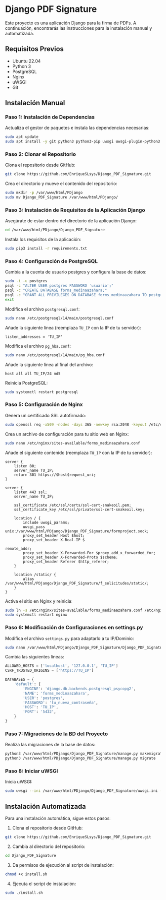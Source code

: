 # Django PDF Signature

Este proyecto es una aplicación Django para la firma de PDFs. A continuación, encontrarás las instrucciones para la instalación manual y automatizada.

## Requisitos Previos

- Ubuntu 22.04
- Python 3
- PostgreSQL
- Nginx
- uWSGI
- Git

## Instalación Manual

### Paso 1: Instalación de Dependencias

Actualiza el gestor de paquetes e instala las dependencias necesarias:

```sh
sudo apt update
sudo apt install -y git python3 python3-pip uwsgi uwsgi-plugin-python3 nginx postgresql postgresql-contrib libpq-dev unzip
```

### Paso 2: Clonar el Repositorio

Clona el repositorio desde GitHub:

```sh
git clone https://github.com/EnriqueSLsys/Django_PDF_Signature.git
```

Crea el directorio y mueve el contenido del repositorio:

```sh
sudo mkdir -p /var/www/html/PDjango
sudo mv Django_PDF_Signature /var/www/html/PDjango/
```

### Paso 3: Instalación de Requisitos de la Aplicación Django

Asegúrate de estar dentro del directorio de la aplicación Django:

```sh
cd /var/www/html/PDjango/Django_PDF_Signature
```

Instala los requisitos de la aplicación:

```sh
sudo pip3 install -r requirements.txt
```

### Paso 4: Configuración de PostgreSQL

Cambia a la cuenta de usuario postgres y configura la base de datos:

```sh
sudo -i -u postgres
psql -c "ALTER USER postgres PASSWORD 'usuario';"
psql -c "CREATE DATABASE forms_medinaazahara;"
psql -c "GRANT ALL PRIVILEGES ON DATABASE forms_medinaazahara TO postgres;"
exit
```

Modifica el archivo `postgresql.conf`:

```sh
sudo nano /etc/postgresql/14/main/postgresql.conf
```

Añade la siguiente línea (reemplaza `TU_IP` con la IP de tu servidor):

```plaintext
listen_addresses = 'TU_IP'
```

Modifica el archivo `pg_hba.conf`:

```sh
sudo nano /etc/postgresql/14/main/pg_hba.conf
```

Añade la siguiente línea al final del archivo:

```plaintext
host all all TU_IP/24 md5
```

Reinicia PostgreSQL:

```sh
sudo systemctl restart postgresql
```

### Paso 5: Configuración de Nginx

Genera un certificado SSL autofirmado:

```sh
sudo openssl req -x509 -nodes -days 365 -newkey rsa:2048 -keyout /etc/ssl/private/ssl-cert-snakeoil.key -out /etc/ssl/certs/ssl-cert-snakeoil.pem
```

Crea un archivo de configuración para tu sitio web en Nginx:

```sh
sudo nano /etc/nginx/sites-available/forms_medinaazahara.conf
```

Añade el siguiente contenido (reemplaza `TU_IP` con la IP de tu servidor):

```plaintext
server {
    listen 80;
    server_name TU_IP;
    return 301 https://$host$request_uri;
}

server {
    listen 443 ssl;
    server_name TU_IP;

    ssl_certificate /etc/ssl/certs/ssl-cert-snakeoil.pem;
    ssl_certificate_key /etc/ssl/private/ssl-cert-snakeoil.key;

    location / {
        include uwsgi_params;
        uwsgi_pass unix:/var/www/html/PDjango/Django_PDF_Signature/formproject.sock;
        proxy_set_header Host $host;
        proxy_set_header X-Real-IP $

remote_addr;
        proxy_set_header X-Forwarded-For $proxy_add_x_forwarded_for;
        proxy_set_header X-Forwarded-Proto $scheme;
        proxy_set_header Referer $http_referer;
    }

    location /static/ {
        alias /var/www/html/PDjango/Django_PDF_Signature/f_solicitudes/static/;
    }
}
```

Activa el sitio en Nginx y reinicia:

```sh
sudo ln -s /etc/nginx/sites-available/forms_medinaazahara.conf /etc/nginx/sites-enabled/
sudo systemctl restart nginx
```

### Paso 6: Modificación de Configuraciones en settings.py

Modifica el archivo `settings.py` para adaptarlo a tu IP/Dominio:

```sh
sudo nano /var/www/html/PDjango/Django_PDF_Signature/Django_PDF_Signature/settings.py
```

Cambia las siguientes líneas:

```python
ALLOWED_HOSTS = ['localhost', '127.0.0.1', 'TU_IP']
CSRF_TRUSTED_ORIGINS = ['https://TU_IP']

DATABASES = {
    'default': {
        'ENGINE': 'django.db.backends.postgresql_psycopg2',
        'NAME': 'forms_medinaazahara',
        'USER': 'postgres',
        'PASSWORD': 'tu_nueva_contraseña',
        'HOST': 'TU_IP',
        'PORT': '5432',
    }
}
```

### Paso 7: Migraciones de la BD del Proyecto

Realiza las migraciones de la base de datos:

```sh
python3 /var/www/html/PDjango/Django_PDF_Signature/manage.py makemigrations
python3 /var/www/html/PDjango/Django_PDF_Signature/manage.py migrate
```

### Paso 8: Iniciar uWSGI

Inicia uWSGI:

```sh
sudo uwsgi --ini /var/www/html/PDjango/Django_PDF_Signature/uwsgi.ini --plugin python3
```

## Instalación Automatizada

Para una instalación automática, sigue estos pasos:

1. Clona el repositorio desde GitHub:

```sh
git clone https://github.com/EnriqueSLsys/Django_PDF_Signature.git
```

2. Cambia al directorio del repositorio:

```sh
cd Django_PDF_Signature
```

3. Da permisos de ejecución al script de instalación:

```sh
chmod +x install.sh
```

4. Ejecuta el script de instalación:

```sh
sudo ./install.sh
```
